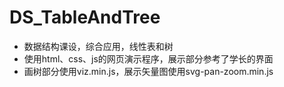 # DS_TableAndTree
- 数据结构课设，综合应用，线性表和树  
- 使用html、css、js的网页演示程序，展示部分参考了学长的界面
- 画树部分使用viz.min.js，展示矢量图使用svg-pan-zoom.min.js
